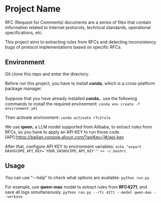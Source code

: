 # Project Name
RFC (Request for Comments) documents are a series of files that contain information related to Internet protocols, technical standards, operational specifications, etc. 

This project aims to extracting rules from RFCs and detecting inconsistency bugs of protocol implementations based on specific RFCs. 

## Environment
Git clone this repo and enter the directory.

Before run this project, you have to install **conda**, which is a cross-platform package manager.

Suppose that you have already installed **conda**，use the following commands to install the required environment:
`conda env create -f environment.yml`

Then activate environment:
`conda activate rfc2rule`

We use **qwen**, a LLM model supported from Alibaba, to extract rules from RFCs, so you have to apply an API KEY to run those code.
[API]:https://bailian.console.aliyun.com/?apiKey=1#/api-key

After that, configure API KEY to environment variables:
`echo "export DASHSCOPE_API_KEY='YOUR_DASHSCOPE_API_KEY'" >> ~/.bashrc`

## Usage
You can use "--help" to check what options are available:
`python run.py `

For example, use **qwen-max** model to extract rules from **RFC4271**, and save all logs simultaneously.
`python run.py --rfc 4271 --model qwen-max --verbose`